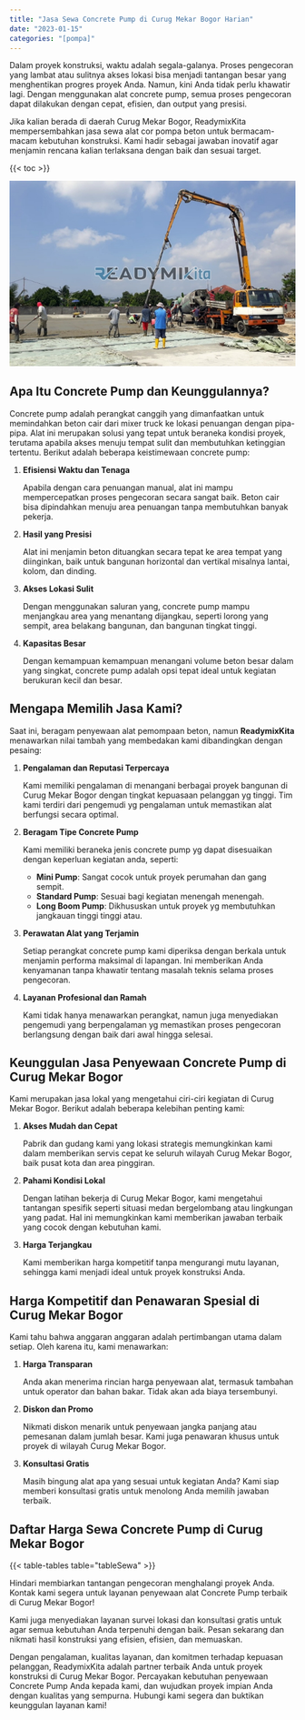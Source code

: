 ```yaml
---
title: "Jasa Sewa Concrete Pump di Curug Mekar Bogor Harian"
date: "2023-01-15"
categories: "[pompa]"
---
```


Dalam proyek konstruksi, waktu adalah segala-galanya. Proses pengecoran yang lambat atau sulitnya akses lokasi bisa menjadi tantangan besar yang menghentikan progres proyek Anda. Namun, kini Anda tidak perlu khawatir lagi. Dengan menggunakan alat concrete pump, semua proses pengecoran dapat dilakukan dengan cepat, efisien, dan output yang presisi.

Jika kalian berada di daerah Curug Mekar Bogor, ReadymixKita mempersembahkan jasa sewa alat cor pompa beton untuk bermacam-macam kebutuhan konstruksi. Kami hadir sebagai jawaban inovatif agar menjamin rencana kalian terlaksana dengan baik dan sesuai target.

{{< toc >}}

![Jasa Sewa Concrete Pump di Curug Mekar Bogor Harian](/images/pompa/sewa-pompa-12.jpg)

## Apa Itu Concrete Pump dan Keunggulannya?

Concrete pump adalah perangkat canggih yang dimanfaatkan untuk memindahkan beton cair dari mixer truck ke lokasi penuangan dengan pipa-pipa. Alat ini merupakan solusi yang tepat untuk beraneka kondisi proyek, terutama apabila akses menuju tempat sulit dan membutuhkan ketinggian tertentu. Berikut adalah beberapa keistimewaan concrete pump:

1. **Efisiensi Waktu dan Tenaga**

   Apabila dengan cara penuangan manual, alat ini mampu mempercepatkan proses pengecoran secara sangat baik. Beton cair bisa dipindahkan menuju area penuangan tanpa membutuhkan banyak pekerja.

2. **Hasil yang Presisi**

   Alat ini menjamin beton dituangkan secara tepat ke area tempat yang diinginkan, baik untuk bangunan horizontal dan vertikal misalnya lantai, kolom, dan dinding.

3. **Akses Lokasi Sulit**

   Dengan menggunakan saluran yang, concrete pump mampu menjangkau area yang menantang dijangkau, seperti lorong yang sempit, area belakang bangunan, dan bangunan tingkat tinggi.

4. **Kapasitas Besar**

   Dengan kemampuan kemampuan menangani volume beton besar dalam yang singkat, concrete pump adalah opsi tepat ideal untuk kegiatan berukuran kecil dan besar.

## Mengapa Memilih Jasa Kami?

Saat ini, beragam penyewaan alat pemompaan beton, namun **ReadymixKita** menawarkan nilai tambah yang membedakan kami dibandingkan dengan pesaing:

1. **Pengalaman dan Reputasi Terpercaya**

   Kami memiliki pengalaman di menangani berbagai proyek bangunan di Curug Mekar Bogor dengan tingkat kepuasaan pelanggan yg tinggi. Tim kami terdiri dari pengemudi yg pengalaman untuk memastikan alat berfungsi secara optimal.

2. **Beragam Tipe Concrete Pump**

   Kami memiliki beraneka jenis concrete pump yg dapat disesuaikan dengan keperluan kegiatan anda, seperti:
   - **Mini Pump**: Sangat cocok untuk proyek perumahan dan gang sempit.
   - **Standard Pump**: Sesuai bagi kegiatan menengah menengah.
   - **Long Boom Pump**: Dikhususkan untuk proyek yg membutuhkan jangkauan tinggi tinggi atau.

3. **Perawatan Alat yang Terjamin**

   Setiap perangkat concrete pump kami diperiksa dengan berkala untuk menjamin performa maksimal di lapangan. Ini memberikan Anda kenyamanan tanpa khawatir tentang masalah teknis selama proses pengecoran.

4. **Layanan Profesional dan Ramah**

   Kami tidak hanya menawarkan perangkat, namun juga menyediakan pengemudi yang berpengalaman yg memastikan proses pengecoran berlangsung dengan baik dari awal hingga selesai.

## Keunggulan Jasa Penyewaan Concrete Pump di Curug Mekar Bogor

Kami merupakan jasa lokal yang mengetahui ciri-ciri kegiatan di Curug Mekar Bogor. Berikut adalah beberapa kelebihan penting kami:

1. **Akses Mudah dan Cepat**

   Pabrik dan gudang kami yang lokasi strategis memungkinkan kami dalam memberikan servis cepat ke seluruh wilayah Curug Mekar Bogor, baik pusat kota dan area pinggiran.

2. **Pahami Kondisi Lokal**

   Dengan latihan bekerja di Curug Mekar Bogor, kami mengetahui tantangan spesifik seperti situasi medan bergelombang atau lingkungan yang padat. Hal ini memungkinkan kami memberikan jawaban terbaik yang cocok dengan kebutuhan kami.

3. **Harga Terjangkau**

   Kami memberikan harga kompetitif tanpa mengurangi mutu layanan, sehingga kami menjadi ideal untuk proyek konstruksi Anda.

## Harga Kompetitif dan Penawaran Spesial di Curug Mekar Bogor

Kami tahu bahwa anggaran anggaran adalah pertimbangan utama dalam setiap. Oleh karena itu, kami menawarkan:

1. **Harga Transparan**

   Anda akan menerima rincian harga penyewaan alat, termasuk tambahan untuk operator dan bahan bakar. Tidak akan ada biaya tersembunyi.

2. **Diskon dan Promo**

   Nikmati diskon menarik untuk penyewaan jangka panjang atau pemesanan dalam jumlah besar. Kami juga penawaran khusus untuk proyek di wilayah Curug Mekar Bogor.

3. **Konsultasi Gratis**

   Masih bingung alat apa yang sesuai untuk kegiatan Anda? Kami siap memberi konsultasi gratis untuk menolong Anda memilih jawaban terbaik.

## Daftar Harga Sewa Concrete Pump di Curug Mekar Bogor

{{< table-tables table="tableSewa" >}}

Hindari membiarkan tantangan pengecoran menghalangi proyek Anda. Kontak kami segera untuk layanan penyewaan alat Concrete Pump terbaik di Curug Mekar Bogor!

Kami juga menyediakan layanan survei lokasi dan konsultasi gratis untuk agar semua kebutuhan Anda terpenuhi dengan baik. Pesan sekarang dan nikmati hasil konstruksi yang efisien, efisien, dan memuaskan.

Dengan pengalaman, kualitas layanan, dan komitmen terhadap kepuasan pelanggan, ReadymixKita adalah partner terbaik Anda untuk proyek konstruksi di Curug Mekar Bogor. Percayakan kebutuhan penyewaan Concrete Pump Anda kepada kami, dan wujudkan proyek impian Anda dengan kualitas yang sempurna. Hubungi kami segera dan buktikan keunggulan layanan kami!